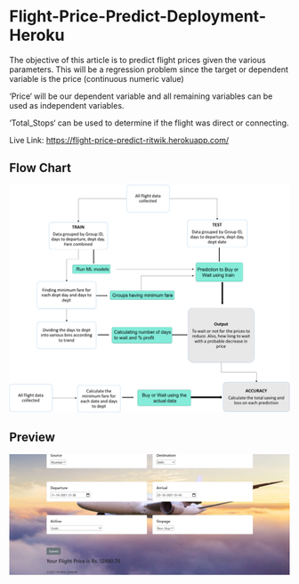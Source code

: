 


# Flight-Price-Predict-Deployment-Heroku

The objective of this article is to predict flight prices given the various parameters. This will be a regression problem since the target or dependent variable is the price (continuous numeric value)

‘Price‘ will be our dependent variable and all remaining variables can be used as independent variables.

‘Total_Stops‘ can be used to determine if the flight was direct or connecting.

Live Link: https://flight-price-predict-ritwik.herokuapp.com/

## Flow Chart
![FLOW CHART](images/flowchart.png)

## Preview
![](images/ss.png)
